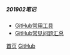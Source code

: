 ##### 201902笔记

* [GitHub常用工具](201902001.md)
* [GitHub常见问题汇总](201902002.md)




[首页](../../../README.md)  [GitHub](../github.md)
